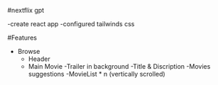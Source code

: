 #nextflix gpt 

-create react app
-configured tailwinds css


#Features
- Browse
    - Header
    - Main Movie
        -Trailer in background
        -Title & Discription 
        -Movies suggestions
            -MovieList * n (vertically scrolled)